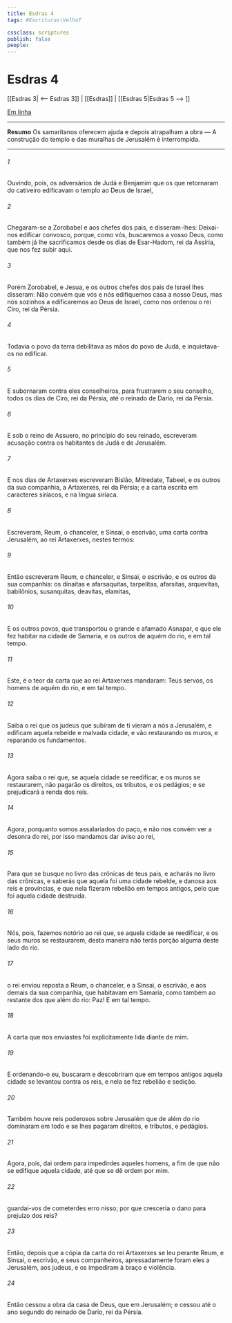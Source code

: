 ```yaml
---
title: Esdras 4
tags: #Escrituras\VelhoT

cssclass: scriptures
publish: false
people:
---
```


# Esdras 4
[[Esdras 3| <-- Esdras 3]] | [[Esdras]] | [[Esdras 5|Esdras 5 --> ]]

[Em linha](https://churchofjesuschrist.org/study/scriptures/ot/ezra/4?lang=por)

---
__Resumo__
Os samaritanos oferecem ajuda e depois atrapalham a obra — A construção do templo e das muralhas de Jerusalém é interrompida.

---
###### 1 
Ouvindo, pois, os adversários de Judá e Benjamim que os que retornaram do cativeiro edificavam o templo ao  Deus de Israel,

###### 2 
Chegaram-se a Zorobabel e aos chefes dos pais, e disseram-lhes: Deixai-nos edificar convosco, porque, como vós, buscaremos a vosso Deus, como também já lhe sacrificamos desde os dias de Esar-Hadom, rei da Assíria, que nos fez subir aqui.

###### 3 
Porém Zorobabel, e Jesua, e os outros chefes dos pais de Israel lhes disseram: Não convém que vós e nós edifiquemos casa a nosso Deus, mas nós sozinhos a edificaremos ao  Deus de Israel, como nos ordenou o rei Ciro, rei da Pérsia.

###### 4 
Todavia o povo da terra debilitava as mãos do povo de Judá, e inquietava-os no edificar.

###### 5 
E subornaram contra eles conselheiros, para frustrarem o seu conselho, todos os dias de Ciro, rei da Pérsia, até o reinado de Dario, rei da Pérsia.

###### 6 
E sob o reino de Assuero, no princípio do seu reinado, escreveram  acusação contra os habitantes de Judá e de Jerusalém.

###### 7 
E nos dias de Artaxerxes escreveram Bislão, Mitredate, Tabeel, e os outros da sua companhia, a Artaxerxes, rei da Pérsia; e a carta  escrita em caracteres siríacos, e na língua siríaca.

###### 8 
Escreveram,  Reum, o chanceler, e Sinsai, o escrivão, uma carta contra Jerusalém, ao rei Artaxerxes, nestes termos:

###### 9 
Então escreveram Reum, o chanceler, e Sinsai, o escrivão, e os outros da sua companhia: os dinaítas e afarsaquitas, tarpelitas, afarsitas, arquevitas, babilônios, susanquitas, deavitas, elamitas,

###### 10 
E os outros povos, que transportou o grande e afamado Asnapar, e que ele fez habitar na cidade de Samaria, e os outros de aquém do rio, e em tal tempo.

###### 11 
Este,  é o teor da carta que ao rei Artaxerxes mandaram: Teus servos, os homens de aquém do rio, e em tal tempo.

###### 12 
Saiba o rei que os judeus que subiram de ti vieram a nós a Jerusalém, e edificam aquela rebelde e malvada cidade, e vão restaurando os  muros, e reparando os  fundamentos.

###### 13 
Agora saiba o rei que, se aquela cidade se reedificar, e os muros se restaurarem, não pagarão os direitos, os tributos, e os pedágios; e  se prejudicará a renda dos reis.

###### 14 
Agora,  porquanto somos assalariados do paço, e não nos convém ver a desonra do rei, por isso mandamos dar aviso ao rei,

###### 15 
Para que se busque no livro das crônicas de teus pais, e acharás no livro das crônicas, e saberás que aquela foi uma cidade rebelde, e danosa aos reis e províncias, e que nela fizeram rebelião em tempos antigos, pelo que foi aquela cidade destruída.

###### 16 
Nós, pois, fazemos notório ao rei que, se aquela cidade se reedificar, e os seus muros se restaurarem, desta maneira não terás porção alguma deste lado do rio.

###### 17 
 o rei enviou  reposta a Reum, o chanceler, e a Sinsai, o escrivão, e aos demais da sua companhia, que habitavam em Samaria, como também ao restante dos que  além do rio: Paz! E em tal tempo.

###### 18 
A carta que nos enviastes foi explicitamente lida diante de mim.

###### 19 
E ordenando-o eu, buscaram e descobriram que em tempos antigos aquela cidade se levantou contra os reis, e nela se fez rebelião e sedição.

###### 20 
Também houve reis poderosos sobre Jerusalém que de além do rio dominaram em todo  e se lhes pagaram direitos, e tributos, e pedágios.

###### 21 
Agora, pois, dai ordem para impedirdes aqueles homens, a fim de que não se edifique aquela cidade, até que se dê  ordem por mim.

###### 22 
 guardai-vos de cometerdes erro nisso; por que cresceria o dano para prejuízo dos reis?

###### 23 
Então, depois que a cópia da carta do rei Artaxerxes se leu perante Reum, e Sinsai, o escrivão, e seus companheiros, apressadamente foram eles a Jerusalém, aos judeus, e os impediram à  braço e  violência.

###### 24 
Então cessou a obra da casa de Deus, que  em Jerusalém; e cessou até o ano segundo do reinado de Dario, rei da Pérsia.

